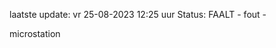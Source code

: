 laatste update: 
vr 25-08-2023 12:25   uur 
Status: FAALT - fout - 
<div class="service R">microstation</div>